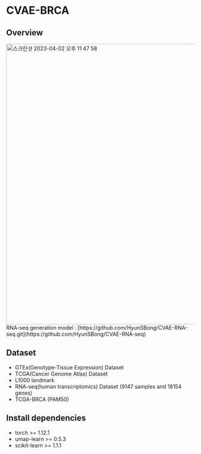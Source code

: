 # CVAE-BRCA

Overview
----------
<img width="749" alt="스크린샷 2023-04-02 오후 11 47 58" src="https://user-images.githubusercontent.com/69189272/229360369-fd217d1c-6749-462f-b617-30adc314c4f1.png">
RNA-seq generation model : [https://github.com/HyunSBong/CVAE-RNA-seq.git](https://github.com/HyunSBong/CVAE-RNA-seq)

Dataset
----------
- GTEx(Genotype-Tissue Expression) Dataset
- TCGA(Cancer Genome Atlas) Dataset
- L1000 landmark 
- RNA-seq(human transcriptomics) Dataset (9147 samples and 18154 genes)
- TCGA-BRCA (PAM50)

Install dependencies
----------
- torch >= 1.12.1
- umap-learn >= 0.5.3
- scikit-learn >= 1.1.1
